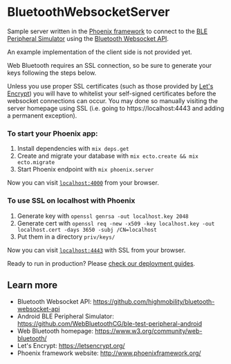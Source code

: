 # BluetoothWebsocketServer

Sample server written in the
[Phoenix framework](http://www.phoenixframework.org) to connect to the
[BLE Peripheral Simulator](https://github.com/WebBluetoothCG/ble-test-peripheral-android)
using the
[Bluetooth Websocket API](https://github.com/highmobility/bluetooth-websocket-api).

An example implementation of the client side is not provided yet.

Web Bluetooth requires an SSL connection, so be sure to generate your
keys following the steps below.

Unless you use proper SSL certificates (such as those provided by
[Let's Encrypt](https://letsencrypt.org/)) you will have to whitelist
your self-signed certificates before the websocket connections can occur.
You may done so manually visiting the server homepage using SSL (i.e.
going to https://localhost:4443 and adding a permanent exception).

### To start your Phoenix app:

  1. Install dependencies with `mix deps.get`
  2. Create and migrate your database with `mix ecto.create && mix ecto.migrate`
  3. Start Phoenix endpoint with `mix phoenix.server`

Now you can visit [`localhost:4000`](http://localhost:4000) from your browser.

### To use SSL on localhost with Phoenix

  1. Generate key with `openssl genrsa -out localhost.key 2048`
  2. Generate cert with `openssl req -new -x509 -key localhost.key -out localhost.cert -days 3650 -subj /CN=localhost`
  3. Put them in a directory `priv/keys/`

Now you can visit [`localhost:4443`](https://localhost:4443) with SSL from your browser.

Ready to run in production? Please [check our deployment guides](http://www.phoenixframework.org/docs/deployment).

## Learn more

  * Bluetooth Websocket API: https://github.com/highmobility/bluetooth-websocket-api
  * Android BLE Peripheral Simulator: https://github.com/WebBluetoothCG/ble-test-peripheral-android
  * Web Bluetooth homepage: https://www.w3.org/community/web-bluetooth/
  * Let's Encrypt: https://letsencrypt.org/
  * Phoenix framework website: http://www.phoenixframework.org/
